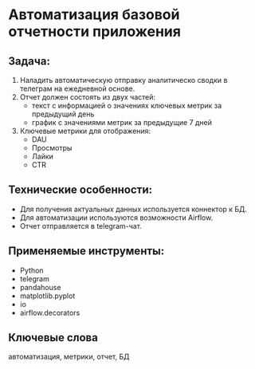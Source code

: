 # Автоматизация базовой отчетности приложения

## Задача:

1. Наладить автоматическую отправку аналитическо сводки в телеграм на ежедневной основе.
2. Отчет должен состоять из двух частей:
   - текст с информацией о значениях ключевых метрик за предыдущий день
   - график с значениями метрик за предыдущие 7 дней
3. Ключевые  метрики для отображения:
    - DAU
    - Просмотры
    - Лайки
    - CTR

## Технические особенности:

- Для получения актуальных данных используется коннектор к БД.
- Для автоматизации используются возможности Airflow.
- Отчет отправляется в telegram-чат.



## Применяемые инструменты:
- Python
- telegram
- pandahouse 
- matplotlib.pyplot
- io
- airflow.decorators 

## Ключевые слова
автоматизация, метрики, отчет, БД
